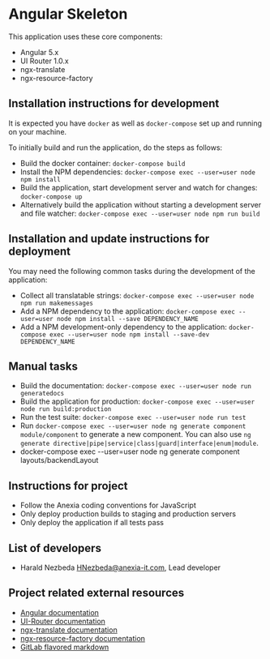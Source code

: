# Angular Skeleton

This application uses these core components:
* Angular 5.x
* UI Router 1.0.x
* ngx-translate
* ngx-resource-factory

## Installation instructions for development

It is expected you have `docker` as well as `docker-compose` set up and running on your machine.

To initially build and run the application, do the steps as follows:
* Build the docker container: `docker-compose build`
* Install the NPM dependencies: `docker-compose exec --user=user node npm install`
* Build the application, start development server and watch for changes: `docker-compose up`
* Alternatively build the application without starting a development server and file watcher: `docker-compose exec --user=user node npm run build`

## Installation and update instructions for deployment

You may need the following common tasks during the development of the application:
* Collect all translatable strings: `docker-compose exec --user=user node npm run makemessages`
* Add a NPM dependency to the application: `docker-compose exec --user=user node npm install --save DEPENDENCY_NAME`
* Add a NPM development-only dependency to the application: `docker-compose exec --user=user node npm install --save-dev DEPENDENCY_NAME`

## Manual tasks

* Build the documentation: `docker-compose exec --user=user node run generatedocs`
* Build the application for production: `docker-compose exec --user=user node run build:production`
* Run the test suite: `docker-compose exec --user=user node run test`
* Run `docker-compose exec --user=user node ng generate component module/component` to generate a new component. You can also use `ng generate directive|pipe|service|class|guard|interface|enum|module`.
* docker-compose exec --user=user node ng generate component layouts/backendLayout

## Instructions for project

* Follow the Anexia coding conventions for JavaScript
* Only deploy production builds to staging and production servers
* Only deploy the application if all tests pass

## List of developers

* Harald Nezbeda <HNezbeda@anexia-it.com>, Lead developer

## Project related external resources

* [Angular documentation](https://angular.io/docs)
* [UI-Router documentation](https://ui-router.github.io/ng2/)
* [ngx-translate documentation](https://github.com/ngx-translate/core)
* [ngx-resource-factory documentation](https://github.com/beachmachine/ngx-resource-factory)
* [GitLab flavored markdown](https://docs.gitlab.com/ee/user/markdown.html)
